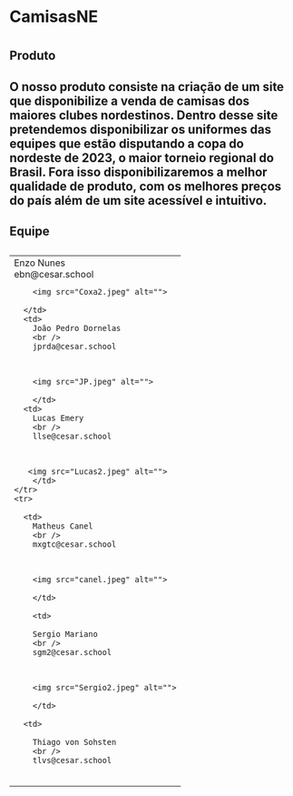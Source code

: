 <h1>CamisasNE<h1>

<h2>Produto<h2>
  O nosso produto consiste na criação de um site que disponibilize a venda de camisas dos maiores clubes nordestinos.
  Dentro desse site pretendemos disponibilizar os uniformes das equipes que estão disputando a copa do nordeste de 2023,
  o maior torneio regional do Brasil. 
  Fora isso disponibilizaremos a melhor qualidade de produto, com os melhores preços do país além de um site acessível e intuitivo.
  
 
  
 <h2>Equipe<h2/>
  <table>
    <tr>
      <td>
        Enzo Nunes
        <br />
        ebn@cesar.school

<br>

        <img src="Coxa2.jpeg" alt="">
         
      </td>
      <td>
        João Pedro Dornelas
        <br />
        jprda@cesar.school
 <br>
        
        <img src="JP.jpeg" alt="">
        
        </td>
      <td>
        Lucas Emery
        <br />
        llse@cesar.school

<br>

       <img src="Lucas2.jpeg" alt="">
        </td>
    </tr>
    <tr>
      
      <td>
        Matheus Canel
        <br />
        mxgtc@cesar.school
<br>

        <img src="canel.jpeg" alt="">
       
        </td>
      
        <td>

        Sergio Mariano
        <br />
        sgm2@cesar.school
 <br>

        <img src="Sergio2.jpeg" alt="">

        </td>
        
      <td>

        Thiago von Sohsten
        <br />
        tlvs@cesar.school
<br>
        <img src="Thiago.png" alt="">
